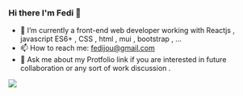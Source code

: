 ### Hi there I'm Fedi 👋
- 🔭 I’m currently a front-end web developer working with Reactjs , javascript ES6+ , CSS , html , mui , bootstrap , ...
- 📫 How to reach me: fedijou@gmail.com 
- 💬 Ask me about my Protfolio link if you are interested in future collaboration or any sort of work discussion .
<img src="https://github-readme-stats.vercel.app/api?username=fedi-jou&&show_icons=true&title_color=696969&icon_color=bb2acf&text_color=daf7dc&bg_color=D3D3D3" />
<!--
**Fedi-jou/Fedi-jou** is a ✨ _special_ ✨ repository because its `README.md` (this file) appears on your GitHub profile.

Here are some ideas to get you started:


- 🌱 I’m currently learning ...
- 👯 I’m looking to collaborate on ...
- 🤔 I’m looking for help with ...
- 💬 Ask me about ...

- 😄 Pronouns: ...
- ⚡ Fun fact: ...
-->
